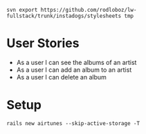 
```shell
svn export https://github.com/rodloboz/lw-fullstack/trunk/instadogs/stylesheets tmp
```

# User Stories

* As a user I can see the albums of an artist
* As a user I can add an album to an artist
* As a user I can delete an album

# Setup

```shell
rails new airtunes --skip-active-storage -T
```
